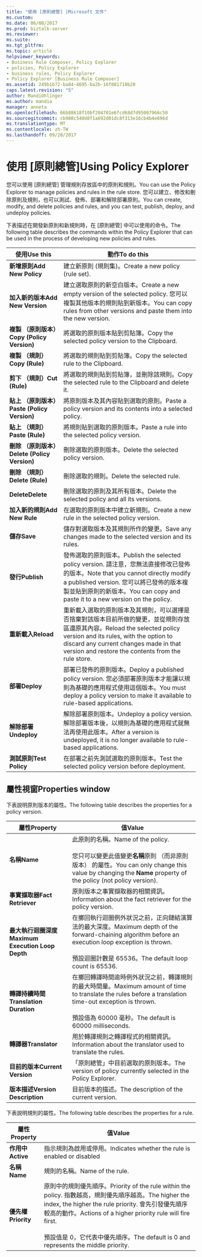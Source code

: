 ```yaml
---
title: "使用 [原則總管] |Microsoft 文件"
ms.custom: 
ms.date: 06/08/2017
ms.prod: biztalk-server
ms.reviewer: 
ms.suite: 
ms.tgt_pltfrm: 
ms.topic: article
helpviewer_keywords:
- Business Rule Composer, Policy Explorer
- policies, Policy Explorer
- business rules, Policy Explorer
- Policy Explorer [Business Rule Composer]
ms.assetid: 249b1b72-ba84-4695-ba2b-16f081710b20
caps.latest.revision: "5"
author: MandiOhlinger
ms.author: mandia
manager: anneta
ms.openlocfilehash: 66b88618f10bf204701e6fcd68d7d95007966c50
ms.sourcegitcommit: cb908c540d8f1a692d01dc8f313e16cb4b4e696d
ms.translationtype: MT
ms.contentlocale: zh-TW
ms.lasthandoff: 09/20/2017
---
```

# <a name="using-policy-explorer"></a><span data-ttu-id="b45e8-102">使用 [原則總管]</span><span class="sxs-lookup"><span data-stu-id="b45e8-102">Using Policy Explorer</span></span>
<span data-ttu-id="b45e8-103">您可以使用 [原則總管] 管理規則存放區中的原則和規則。</span><span class="sxs-lookup"><span data-stu-id="b45e8-103">You can use the Policy Explorer to manage policies and rules in the rule store.</span></span> <span data-ttu-id="b45e8-104">您可以建立、修改和刪除原則及規則，也可以測試、發佈、部署和解除部署原則。</span><span class="sxs-lookup"><span data-stu-id="b45e8-104">You can create, modify, and delete policies and rules, and you can test, publish, deploy, and undeploy policies.</span></span>  
  
 <span data-ttu-id="b45e8-105">下表描述在開發新原則和新規則時，在 [原則總管] 中可以使用的命令。</span><span class="sxs-lookup"><span data-stu-id="b45e8-105">The following table describes the commands within the Policy Explorer that can be used in the process of developing new policies and rules.</span></span>  
  
|<span data-ttu-id="b45e8-106">使用</span><span class="sxs-lookup"><span data-stu-id="b45e8-106">Use this</span></span>|<span data-ttu-id="b45e8-107">動作</span><span class="sxs-lookup"><span data-stu-id="b45e8-107">To do this</span></span>|  
|--------------|----------------|  
|<span data-ttu-id="b45e8-108">**新增原則**</span><span class="sxs-lookup"><span data-stu-id="b45e8-108">**Add New Policy**</span></span>|<span data-ttu-id="b45e8-109">建立新原則 (規則集)。</span><span class="sxs-lookup"><span data-stu-id="b45e8-109">Create a new policy (rule set).</span></span>|  
|<span data-ttu-id="b45e8-110">**加入新的版本**</span><span class="sxs-lookup"><span data-stu-id="b45e8-110">**Add New Version**</span></span>|<span data-ttu-id="b45e8-111">建立選取原則的新空白版本。</span><span class="sxs-lookup"><span data-stu-id="b45e8-111">Create a new empty version of the selected policy.</span></span> <span data-ttu-id="b45e8-112">您可以複製其他版本的規則貼到新版本。</span><span class="sxs-lookup"><span data-stu-id="b45e8-112">You can copy rules from other versions and paste them into the new version.</span></span>|  
|<span data-ttu-id="b45e8-113">**複製 （原則版本）**</span><span class="sxs-lookup"><span data-stu-id="b45e8-113">**Copy (Policy Version)**</span></span>|<span data-ttu-id="b45e8-114">將選取的原則版本貼到剪貼簿。</span><span class="sxs-lookup"><span data-stu-id="b45e8-114">Copy the selected policy version to the Clipboard.</span></span>|  
|<span data-ttu-id="b45e8-115">**複製 （規則）**</span><span class="sxs-lookup"><span data-stu-id="b45e8-115">**Copy (Rule)**</span></span>|<span data-ttu-id="b45e8-116">將選取的規則貼到剪貼簿。</span><span class="sxs-lookup"><span data-stu-id="b45e8-116">Copy the selected rule to the Clipboard.</span></span>|  
|<span data-ttu-id="b45e8-117">**剪下 （規則）**</span><span class="sxs-lookup"><span data-stu-id="b45e8-117">**Cut (Rule)**</span></span>|<span data-ttu-id="b45e8-118">將選取的規則貼到剪貼簿，並刪除該規則。</span><span class="sxs-lookup"><span data-stu-id="b45e8-118">Copy the selected rule to the Clipboard and delete it.</span></span>|  
|<span data-ttu-id="b45e8-119">**貼上 （原則版本）**</span><span class="sxs-lookup"><span data-stu-id="b45e8-119">**Paste (Policy Version)**</span></span>|<span data-ttu-id="b45e8-120">將原則版本及其內容貼到選取的原則。</span><span class="sxs-lookup"><span data-stu-id="b45e8-120">Paste a policy version and its contents into a selected policy.</span></span>|  
|<span data-ttu-id="b45e8-121">**貼上 （規則）**</span><span class="sxs-lookup"><span data-stu-id="b45e8-121">**Paste (Rule)**</span></span>|<span data-ttu-id="b45e8-122">將規則貼到選取的原則版本。</span><span class="sxs-lookup"><span data-stu-id="b45e8-122">Paste a rule into the selected policy version.</span></span>|  
|<span data-ttu-id="b45e8-123">**刪除 （原則版本）**</span><span class="sxs-lookup"><span data-stu-id="b45e8-123">**Delete (Policy Version)**</span></span>|<span data-ttu-id="b45e8-124">刪除選取的原則版本。</span><span class="sxs-lookup"><span data-stu-id="b45e8-124">Delete the selected policy version.</span></span>|  
|<span data-ttu-id="b45e8-125">**刪除 （規則）**</span><span class="sxs-lookup"><span data-stu-id="b45e8-125">**Delete (Rule)**</span></span>|<span data-ttu-id="b45e8-126">刪除選取的規則。</span><span class="sxs-lookup"><span data-stu-id="b45e8-126">Delete the selected rule.</span></span>|  
|<span data-ttu-id="b45e8-127">**Delete**</span><span class="sxs-lookup"><span data-stu-id="b45e8-127">**Delete**</span></span>|<span data-ttu-id="b45e8-128">刪除選取的原則及其所有版本。</span><span class="sxs-lookup"><span data-stu-id="b45e8-128">Delete the selected policy and all its versions.</span></span>|  
|<span data-ttu-id="b45e8-129">**加入新的規則**</span><span class="sxs-lookup"><span data-stu-id="b45e8-129">**Add New Rule**</span></span>|<span data-ttu-id="b45e8-130">在選取的原則版本中建立新規則。</span><span class="sxs-lookup"><span data-stu-id="b45e8-130">Create a new rule in the selected policy version.</span></span>|  
|<span data-ttu-id="b45e8-131">**儲存**</span><span class="sxs-lookup"><span data-stu-id="b45e8-131">**Save**</span></span>|<span data-ttu-id="b45e8-132">儲存對選取版本及其規則所作的變更。</span><span class="sxs-lookup"><span data-stu-id="b45e8-132">Save any changes made to the selected version and its rules.</span></span>|  
|<span data-ttu-id="b45e8-133">**發行**</span><span class="sxs-lookup"><span data-stu-id="b45e8-133">**Publish**</span></span>|<span data-ttu-id="b45e8-134">發佈選取的原則版本。</span><span class="sxs-lookup"><span data-stu-id="b45e8-134">Publish the selected policy version.</span></span> <span data-ttu-id="b45e8-135">請注意，您無法直接修改已發佈的版本。</span><span class="sxs-lookup"><span data-stu-id="b45e8-135">Note that you cannot directly modify a published version.</span></span> <span data-ttu-id="b45e8-136">您可以將已發佈的版本複製並貼到原則的新版本。</span><span class="sxs-lookup"><span data-stu-id="b45e8-136">You can copy and paste it to a new version on the policy.</span></span>|  
|<span data-ttu-id="b45e8-137">**重新載入**</span><span class="sxs-lookup"><span data-stu-id="b45e8-137">**Reload**</span></span>|<span data-ttu-id="b45e8-138">重新載入選取的原則版本及其規則，可以選擇是否捨棄對該版本目前所做的變更，並從規則存放區還原其內容。</span><span class="sxs-lookup"><span data-stu-id="b45e8-138">Reload the selected policy version and its rules, with the option to discard any current changes made in that version and restore the contents from the rule store.</span></span>|  
|<span data-ttu-id="b45e8-139">**部署**</span><span class="sxs-lookup"><span data-stu-id="b45e8-139">**Deploy**</span></span>|<span data-ttu-id="b45e8-140">部署已發佈的原則版本。</span><span class="sxs-lookup"><span data-stu-id="b45e8-140">Deploy a published policy version.</span></span> <span data-ttu-id="b45e8-141">您必須部署原則版本才能讓以規則為基礎的應用程式使用這個版本。</span><span class="sxs-lookup"><span data-stu-id="b45e8-141">You must deploy a policy version to make it available to rule-based applications.</span></span>|  
|<span data-ttu-id="b45e8-142">**解除部署**</span><span class="sxs-lookup"><span data-stu-id="b45e8-142">**Undeploy**</span></span>|<span data-ttu-id="b45e8-143">解除部署原則版本。</span><span class="sxs-lookup"><span data-stu-id="b45e8-143">Undeploy a policy version.</span></span> <span data-ttu-id="b45e8-144">解除部署版本後，以規則為基礎的應用程式就無法再使用此版本。</span><span class="sxs-lookup"><span data-stu-id="b45e8-144">After a version is undeployed, it is no longer available to rule-based applications.</span></span>|  
|<span data-ttu-id="b45e8-145">**測試原則**</span><span class="sxs-lookup"><span data-stu-id="b45e8-145">**Test Policy**</span></span>|<span data-ttu-id="b45e8-146">在部署之前先測試選取的原則版本。</span><span class="sxs-lookup"><span data-stu-id="b45e8-146">Test the selected policy version before deployment.</span></span>|  
  
## <a name="properties-window"></a><span data-ttu-id="b45e8-147">屬性視窗</span><span class="sxs-lookup"><span data-stu-id="b45e8-147">Properties window</span></span>  
 <span data-ttu-id="b45e8-148">下表說明原則版本的屬性。</span><span class="sxs-lookup"><span data-stu-id="b45e8-148">The following table describes the properties for a policy version.</span></span>  
  
|<span data-ttu-id="b45e8-149">屬性</span><span class="sxs-lookup"><span data-stu-id="b45e8-149">Property</span></span>|<span data-ttu-id="b45e8-150">值</span><span class="sxs-lookup"><span data-stu-id="b45e8-150">Value</span></span>|  
|--------------|-----------|  
|<span data-ttu-id="b45e8-151">**名稱**</span><span class="sxs-lookup"><span data-stu-id="b45e8-151">**Name**</span></span>|<span data-ttu-id="b45e8-152">此原則的名稱。</span><span class="sxs-lookup"><span data-stu-id="b45e8-152">Name of the policy.</span></span><br /><br /> <span data-ttu-id="b45e8-153">您只可以變更此值變更**名稱**原則 （而非原則版本） 的屬性。</span><span class="sxs-lookup"><span data-stu-id="b45e8-153">You can only change this value by changing the **Name** property of the policy (not policy version).</span></span>|  
|<span data-ttu-id="b45e8-154">**事實擷取器**</span><span class="sxs-lookup"><span data-stu-id="b45e8-154">**Fact Retriever**</span></span>|<span data-ttu-id="b45e8-155">原則版本之事實擷取器的相關資訊。</span><span class="sxs-lookup"><span data-stu-id="b45e8-155">Information about the fact retriever for the policy version.</span></span>|  
|<span data-ttu-id="b45e8-156">**最大執行迴圈深度**</span><span class="sxs-lookup"><span data-stu-id="b45e8-156">**Maximum Execution Loop Depth**</span></span>|<span data-ttu-id="b45e8-157">在擲回執行迴圈例外狀況之前，正向鏈結演算法的最大深度。</span><span class="sxs-lookup"><span data-stu-id="b45e8-157">Maximum depth of the forward-chaining algorithm before an execution loop exception is thrown.</span></span><br /><br /> <span data-ttu-id="b45e8-158">預設迴圈計數是 65536。</span><span class="sxs-lookup"><span data-stu-id="b45e8-158">The default loop count is 65536.</span></span>|  
|<span data-ttu-id="b45e8-159">**轉譯持續時間**</span><span class="sxs-lookup"><span data-stu-id="b45e8-159">**Translation Duration**</span></span>|<span data-ttu-id="b45e8-160">在擲回轉譯時間逾時例外狀況之前，轉譯規則的最大時間量。</span><span class="sxs-lookup"><span data-stu-id="b45e8-160">Maximum amount of time to translate the rules before a translation time-out exception is thrown.</span></span><br /><br /> <span data-ttu-id="b45e8-161">預設值為 60000 毫秒。</span><span class="sxs-lookup"><span data-stu-id="b45e8-161">The default is 60000 milliseconds.</span></span>|  
|<span data-ttu-id="b45e8-162">**轉譯器**</span><span class="sxs-lookup"><span data-stu-id="b45e8-162">**Translator**</span></span>|<span data-ttu-id="b45e8-163">用於轉譯規則之轉譯程式的相關資訊。</span><span class="sxs-lookup"><span data-stu-id="b45e8-163">Information about the translator used to translate the rules.</span></span>|  
|<span data-ttu-id="b45e8-164">**目前的版本**</span><span class="sxs-lookup"><span data-stu-id="b45e8-164">**Current Version**</span></span>|<span data-ttu-id="b45e8-165">「原則總管」中目前選取的原則版本。</span><span class="sxs-lookup"><span data-stu-id="b45e8-165">The version of policy currently selected in the Policy Explorer.</span></span>|  
|<span data-ttu-id="b45e8-166">**版本描述**</span><span class="sxs-lookup"><span data-stu-id="b45e8-166">**Version Description**</span></span>|<span data-ttu-id="b45e8-167">目前版本的描述。</span><span class="sxs-lookup"><span data-stu-id="b45e8-167">The description of the current version.</span></span>|  
  
 <span data-ttu-id="b45e8-168">下表說明規則的屬性。</span><span class="sxs-lookup"><span data-stu-id="b45e8-168">The following table describes the properties for a rule.</span></span>  
  
|<span data-ttu-id="b45e8-169">屬性</span><span class="sxs-lookup"><span data-stu-id="b45e8-169">Property</span></span>|<span data-ttu-id="b45e8-170">值</span><span class="sxs-lookup"><span data-stu-id="b45e8-170">Value</span></span>|  
|--------------|-----------|  
|<span data-ttu-id="b45e8-171">**作用中**</span><span class="sxs-lookup"><span data-stu-id="b45e8-171">**Active**</span></span>|<span data-ttu-id="b45e8-172">指示規則為啟用或停用。</span><span class="sxs-lookup"><span data-stu-id="b45e8-172">Indicates whether the rule is enabled or disabled</span></span>|  
|<span data-ttu-id="b45e8-173">**名稱**</span><span class="sxs-lookup"><span data-stu-id="b45e8-173">**Name**</span></span>|<span data-ttu-id="b45e8-174">規則的名稱。</span><span class="sxs-lookup"><span data-stu-id="b45e8-174">Name of the rule.</span></span>|  
|<span data-ttu-id="b45e8-175">**優先權**</span><span class="sxs-lookup"><span data-stu-id="b45e8-175">**Priority**</span></span>|<span data-ttu-id="b45e8-176">原則中的規則優先順序。</span><span class="sxs-lookup"><span data-stu-id="b45e8-176">Priority of the rule within the policy.</span></span> <span data-ttu-id="b45e8-177">指數越高，規則優先順序越高。</span><span class="sxs-lookup"><span data-stu-id="b45e8-177">The higher the index, the higher the rule priority.</span></span> <span data-ttu-id="b45e8-178">會先引發優先順序較高的動作。</span><span class="sxs-lookup"><span data-stu-id="b45e8-178">Actions of a higher priority rule will fire first.</span></span><br /><br /> <span data-ttu-id="b45e8-179">預設值是 0，它代表中優先順序。</span><span class="sxs-lookup"><span data-stu-id="b45e8-179">The default is 0 and represents the middle priority.</span></span>|